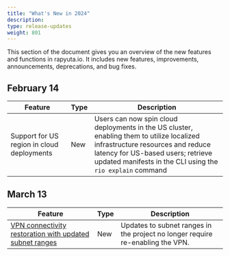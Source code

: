 ```yaml
---
title: "What's New in 2024"
description:
type: release-updates
weight: 801
---
```


This section of the document gives you an overview of the new features and functions in rapyuta.io. It includes new features, improvements, announcements, deprecations, and bug fixes.

## February 14

| Feature   | Type | Description |
| -------   | ---- | ----------- |
| Support for US region in cloud deployments | New | Users can now spin cloud deployments in the US cluster, enabling them to utilize localized infrastructure resources and reduce latency for US-based users; retrieve updated manifests in the CLI using the ``rio explain`` command |


## March 13

| Feature   | Type | Description |
| -------   | ---- | ----------- |
| [VPN connectivity restoration with updated subnet ranges](https://deploy-preview-130--earnest-pithivier-89b859.netlify.app/3_how-tos/34_networking-and-communication/347_enable-vpn/) | New | Updates to subnet ranges in the project no longer require re-enabling the VPN. |

